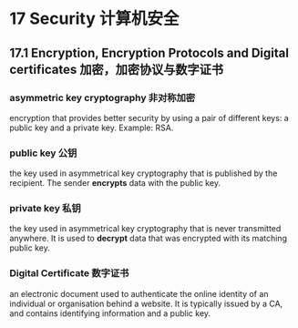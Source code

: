 # 17 Security 计算机安全

## 17.1 Encryption, Encryption Protocols and Digital certificates 加密，加密协议与数字证书

### asymmetric key cryptography 非对称加密

encryption that provides better security by using a pair of different keys:
a public key and a private key. Example: RSA.

### public key 公钥

the key used in asymmetrical key cryptography that is published by the recipient.
The sender **encrypts** data with the public key.

### private key 私钥

the key used in asymmetrical key cryptography that is never transmitted anywhere.
It is used to **decrypt** data that was encrypted with its matching public key.

### Digital Certificate 数字证书

an electronic document used to authenticate the online identity of an
individual or organisation behind a website. It is typically issued by a CA,
and contains identifying information and a public key.

